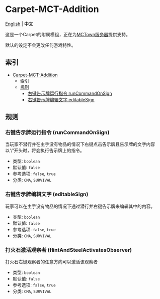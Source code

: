 # Carpet-MCT-Addition

[English](README.md) | **中文**

这是一个Carpet的附属模组，正在为[MCTown服务器](http://www.mctown.tech/)提供支持。

默认的设定不会更改任何游戏特性。

## 索引

<!-- TOC -->

- [Carpet-MCT-Addition](#carpet-mct-addition)
    - [索引](#%E7%B4%A2%E5%BC%95)
    - [规则](#%E8%A7%84%E5%88%99)
        - [右键告示牌运行指令 runCommandOnSign](#%E5%8F%B3%E9%94%AE%E5%91%8A%E7%A4%BA%E7%89%8C%E8%BF%90%E8%A1%8C%E6%8C%87%E4%BB%A4-runcommandonsign)
        - [右键告示牌编辑文字 editableSign](#%E5%8F%B3%E9%94%AE%E5%91%8A%E7%A4%BA%E7%89%8C%E7%BC%96%E8%BE%91%E6%96%87%E5%AD%97-editablesign)

<!-- /TOC -->

## 规则

### 右键告示牌运行指令 (runCommandOnSign)

当玩家不潜行并在主手没有物品的情况下右键点击告示牌且告示牌的文字内容以'/'开头时，将会执行告示牌上的指令。

- 类型: `boolean`
- 默认值: `false`
- 参考选项: `false`, `true`
- 分类: `CMA`, `SURVIVAL`

### 右键告示牌编辑文字 (editableSign)

玩家可以在主手没有物品的情况下通过潜行并右键告示牌来编辑其中的内容。

- 类型: `boolean`
- 默认值: `false`
- 参考选项: `false`, `true`
- 分类: `CMA`, `SURVIVAL`

### 打火石激活观察者 (flintAndSteelActivatesObserver)

打火石右键观察者的任意方向可以激活该观察者

- 类型: `boolean`
- 默认值: `false`
- 参考选项: `false`, `true`
- 分类: `CMA`, `SURVIVAL`
